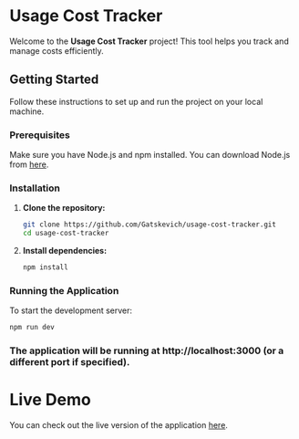 # Usage Cost Tracker

Welcome to the **Usage Cost Tracker** project! This tool helps you track and manage costs efficiently.

## Getting Started

Follow these instructions to set up and run the project on your local machine.

### Prerequisites

Make sure you have Node.js and npm installed. You can download Node.js from [here](https://nodejs.org/).

### Installation

1. **Clone the repository:**

    ```bash
    git clone https://github.com/Gatskevich/usage-cost-tracker.git
    cd usage-cost-tracker
    ```

2. **Install dependencies:**

    ```bash
    npm install
    ```

### Running the Application

To start the development server:

```bash
npm run dev
```

### The application will be running at http://localhost:3000 (or a different port if specified).

# Live Demo
You can check out the live version of the application [here](https://main--usage-cost-tracker.netlify.app/).
